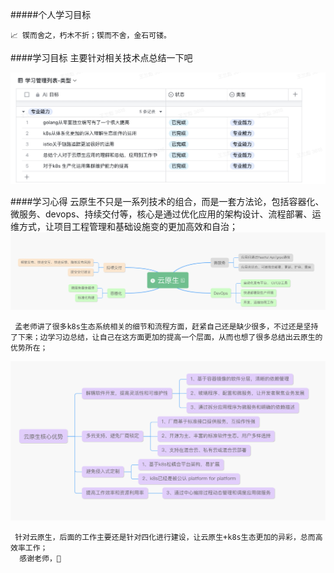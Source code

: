#####个人学习目标

	📈 锲而舍之，朽木不折；锲而不舍，金石可镂。 

####学习目标
	主要针对相关技术点总结一下吧

![](20220424-zongjie.jpeg)

####学习心得
      云原生不只是一系列技术的组合，而是一套方法论，包括容器化、微服务、devops、持续交付等，核心是通过优化应用的架构设计、流程部署、运维方式，让项目工程管理和基础设施变的更加高效和自治；
  ![](0176af28-1.png)
      
     孟老师讲了很多k8s生态系统相关的细节和流程方面，赶紧自己还是缺少很多，不过还是坚持了下来；边学习边总结，让自己在这方面更加的提高一个层面，从而也想了很多总结出云原生的优势所在；
  ![](0176af28-2.png)
     
     针对云原生，后面的工作主要还是针对四化进行建设，让云原生+k8s生态更加的异彩，总而高效率工作；
	  感谢老师，🙏
